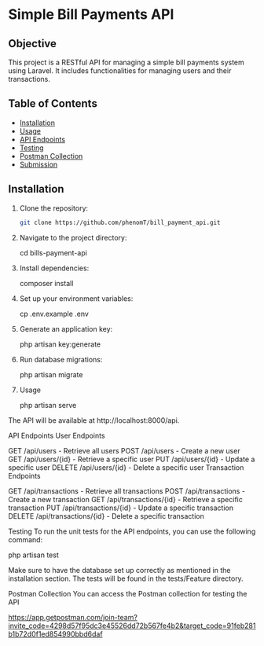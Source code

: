 # Simple Bill Payments API

## Objective

This project is a RESTful API for managing a simple bill payments system using Laravel. It includes functionalities for managing users and their transactions.

## Table of Contents

- [Installation](#installation)
- [Usage](#usage)
- [API Endpoints](#api-endpoints)
- [Testing](#testing)
- [Postman Collection](#postman-collection)
- [Submission](#submission)

## Installation

1. Clone the repository:

   ```bash
   git clone https://github.com/phenomT/bill_payment_api.git

2. Navigate to the project directory:

    cd bills-payment-api

3. Install dependencies:

    composer install

4. Set up your environment variables:

    cp .env.example .env

5. Generate an application key:

    php artisan key:generate

6. Run database migrations:

    php artisan migrate

7. Usage

    php artisan serve

The API will be available at http://localhost:8000/api.

API Endpoints
User Endpoints

GET /api/users - Retrieve all users
POST /api/users - Create a new user
GET /api/users/{id} - Retrieve a specific user
PUT /api/users/{id} - Update a specific user
DELETE /api/users/{id} - Delete a specific user
Transaction Endpoints

GET /api/transactions - Retrieve all transactions
POST /api/transactions - Create a new transaction
GET /api/transactions/{id} - Retrieve a specific transaction
PUT /api/transactions/{id} - Update a specific transaction
DELETE /api/transactions/{id} - Delete a specific transaction


Testing
To run the unit tests for the API endpoints, you can use the following command:

php artisan test

Make sure to have the database set up correctly as mentioned in the installation section. The tests will be found in the tests/Feature directory.

Postman Collection
You can access the Postman collection for testing the API

https://app.getpostman.com/join-team?invite_code=4298d57f95dc3e45526dd72b567fe4b2&target_code=91feb281b1b72d0f1ed854990bbd6daf
